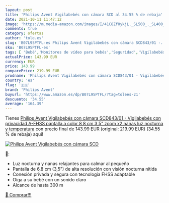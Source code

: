 ```yaml
---
layout: post
title: 'Philips Avent Vigilabebés con cámara SCD al 34.55 % de rebaja'
date: 2021-10-11 11:47:12
image: 'https://m.media-amazon.com/images/I/41C8ZfOykjL._SL500_._SL400_.jpg'
comments: true
category: ofertas
author: 'tole.es'
slug: 'B07L9SPTFL-es Philips Avent Vigilabebés con cámara SCD843/01 -...'
sku: 'B07L9SPTFL-es'
tags: [ 'Bebé','Monitores de vídeo para bebés','Seguridad','Vigilabebés','avent','philips avent','vigilabebés', ]
actualPrice: 143.99 EUR
currency: EUR
price: 143.99
comparePrice: 219.99 EUR
prodname: 'Philips Avent Vigilabebés con cámara SCD843/01 - Vigilabebés con privacidad  A-FHSS   pantalla a color 8 8 cm  3 5"   zoom x2  nanas  luz nocturna y temperatura'
country: 'es'
flag: '🇪🇸'
brand: 'Philips Avent'
buyurl: 'https://www.amazon.es/dp/B07L9SPTFL/?tag=tolees-21'
descuento: '34.55'
average: '164.39'
---
```


Tienes [Philips Avent Vigilabebés con cámara SCD843/01 - Vigilabebés con privacidad  A-FHSS   pantalla a color 8 8 cm  3 5"   zoom x2  nanas  luz nocturna y temperatura](https://www.amazon.es/dp/B07L9SPTFL/?tag=tolees-21) con precio final de  143.99 EUR (original: 219.99 EUR) (34.55 %  de rebaja) aqui!

[![Philips Avent Vigilabebés con cámara SCD](https://m.media-amazon.com/images/I/41C8ZfOykjL._SL500_._SL400_.jpg)](https://www.amazon.es/dp/B07L9SPTFL/?tag=tolees-21)

🔎:

- Luz nocturna y nanas relajantes para calmar al pequeño
- Pantalla de 6,8 cm (3,5") de alta resolución con visión nocturna nítida
- Conexión privada y segura con tecnología FHSS adaptable
- Oiga a su bebé con un sonido claro
- Alcance de hasta 300 m

[🛒 Comprar!!!](https://www.amazon.es/dp/B07L9SPTFL/?tag=tolees-21)
